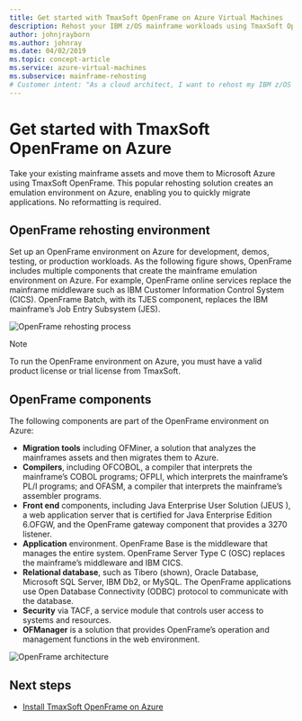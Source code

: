 ```yaml
---
title: Get started with TmaxSoft OpenFrame on Azure Virtual Machines
description: Rehost your IBM z/OS mainframe workloads using TmaxSoft OpenFrame environment on Azure Virtual Machines (VMs).
author: johnjrayborn
ms.author: johnray
ms.date: 04/02/2019
ms.topic: concept-article
ms.service: azure-virtual-machines
ms.subservice: mainframe-rehosting
# Customer intent: "As a cloud architect, I want to rehost my IBM z/OS mainframe workloads using TmaxSoft OpenFrame on Azure VMs, so that I can ensure a smooth migration without the need for reformatting and leverage cloud scalability."
---
```


# Get started with TmaxSoft OpenFrame on Azure

Take your existing mainframe assets and move them to Microsoft Azure using TmaxSoft OpenFrame. This popular rehosting solution creates an emulation environment on Azure, enabling you to quickly migrate applications. No reformatting is required.

## OpenFrame rehosting environment

Set up an OpenFrame environment on Azure for development, demos, testing, or production workloads. As the following figure shows, OpenFrame includes multiple components that create the mainframe emulation environment on Azure. For example, OpenFrame online services replace the mainframe middleware such as IBM Customer Information Control System (CICS). OpenFrame Batch, with its TJES component, replaces the IBM mainframe’s Job Entry Subsystem (JES). 

![OpenFrame rehosting process](media/openframe-01.png)

> [!NOTE]
> To run the OpenFrame environment on Azure, you must have a valid product license or trial license from TmaxSoft.

## OpenFrame components

The following components are part of the OpenFrame environment on Azure:

- **Migration tools** including OFMiner, a solution that analyzes the mainframes assets and then migrates them to Azure.
- **Compilers**, including OFCOBOL, a compiler that interprets the mainframe’s COBOL programs; OFPLI, which interprets the mainframe’s PL/I programs; and OFASM, a compiler that interprets the mainframe’s assembler programs.
- **Front end** components, including Java Enterprise User Solution (JEUS ), a web application server that is certified for Java Enterprise Edition 6.OFGW, and the OpenFrame gateway component that provides a 3270 listener.
- **Application** environment. OpenFrame Base is the middleware that manages the entire system. OpenFrame Server Type C (OSC) replaces the mainframe’s middleware and IBM CICS.
- **Relational database**, such as Tibero (shown), Oracle Database, Microsoft SQL Server, IBM Db2, or MySQL. The OpenFrame applications use Open Database Connectivity (ODBC) protocol to communicate with the database.
- **Security** via TACF, a service module that controls user access to systems and resources. 
- **OFManager** is a solution that provides OpenFrame’s operation and management functions in the web environment.

![OpenFrame architecture](media/openframe-02.png)

## Next steps

- [Install TmaxSoft OpenFrame on Azure](./install-openframe-azure.md)
